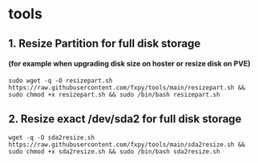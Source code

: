 # tools

## 1. Resize Partition for full disk storage

#### (for example when upgrading disk size on hoster or resize disk on PVE)

```
sudo wget -q -O resizepart.sh https://raw.githubusercontent.com/fxpy/tools/main/resizepart.sh && sudo chmod +x resizepart.sh && sudo /bin/bash resizepart.sh
```

## 2. Resize exact /dev/sda2 for full disk storage

```
wget -q -O sda2resize.sh https://raw.githubusercontent.com/fxpy/tools/main/sda2resize.sh && sudo chmod +x sda2resize.sh && sudo /bin/bash sda2resize.sh
```
